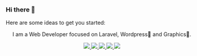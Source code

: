 ### Hi there 👋

Here are some ideas to get you started:
  
<p align="center">I am a Web Developer focused on Laravel, Wordpress<g-emoji class="g-emoji" alias="blue_heart" fallback-src="https://github.githubassets.com/images/icons/emoji/unicode/1f499.png">💙</g-emoji> and Graphics<g-emoji class="g-emoji" alias="yellow_heart" fallback-src="https://github.githubassets.com/images/icons/emoji/unicode/1f49b.png">💛</g-emoji>. </p>
<p align="center">
<a href="https://twitter.com/design_by_ak" rel="nofollow">
  <img src="https://camo.githubusercontent.com/e1c2fd3bcd4ed13889ed78d1e814261a7cfbc79ae826198b7813850b15a8d956/68747470733a2f2f696d672e736869656c64732e696f2f62616467652f747769747465722d2532333144413146322e7376673f267374796c653d666f722d7468652d6261646765266c6f676f3d74776974746572266c6f676f436f6c6f723d7768697465" data-canonical-src="https://img.shields.io/badge/twitter-%231DA1F2.svg?&amp;style=for-the-badge&amp;logo=twitter&amp;logoColor=white" style="max-width:100%;">
</a>  
<a href="https://www.linkedin.com/in/akanimoh-ikpe-62353a1bb" rel="nofollow">
  <img src="https://camo.githubusercontent.com/a493f6833f99fb3c85788d6d9305e6b7a42b838e5ee5d138fd9a8214a7e77472/68747470733a2f2f696d672e736869656c64732e696f2f62616467652f6c696e6b6564696e2d2532333030373742352e7376673f267374796c653d666f722d7468652d6261646765266c6f676f3d6c696e6b6564696e266c6f676f436f6c6f723d7768697465" data-canonical-src="https://img.shields.io/badge/linkedin-%230077B5.svg?&amp;style=for-the-badge&amp;logo=linkedin&amp;logoColor=white" style="max-width:100%;">
</a>  

<a href="mailto:akikpevibes@gmail.com">
  <img src="https://camo.githubusercontent.com/682042cefd12c16c0a35036aede5c81bba484f78d3391b216a7620c9e5807de4/68747470733a2f2f696d672e736869656c64732e696f2f62616467652f656d61696c206d652d2532334431343833362e7376673f267374796c653d666f722d7468652d6261646765266c6f676f3d676d61696c266c6f676f436f6c6f723d7768697465" data-canonical-src="https://img.shields.io/badge/email me-%23D14836.svg?&amp;style=for-the-badge&amp;logo=gmail&amp;logoColor=white" style="max-width:100%;">
</a>  
<a href="http://wa.me/2349026419012?text=Hello Ak" rel="nofollow">
  <img src="https://camo.githubusercontent.com/d3edecb95bb79381ef5870c6f63325c708e7ffff661fa0839ead239795210ed0/68747470733a2f2f696d672e736869656c64732e696f2f62616467652f77686174736170702d253334423746312e7376673f267374796c653d666f722d7468652d6261646765266c6f676f3d7768617473617070266c6f676f436f6c6f723d7768697465" data-canonical-src="https://img.shields.io/badge/whatsapp-%34B7F1.svg?&amp;style=for-the-badge&amp;logo=whatsapp&amp;logoColor=white" style="max-width:100%;">
</a>  
<a target="_blank" rel="noopener noreferrer" href="https://camo.githubusercontent.com/9cdfd58ee7e21cd1b6b7d02a8edcabb60f659a9e3a09b7d37fd9a9bb378e38be/68747470733a2f2f677076632e6172747572696f2e6465762f6a69646567757275"><img src="https://camo.githubusercontent.com/9cdfd58ee7e21cd1b6b7d02a8edcabb60f659a9e3a09b7d37fd9a9bb378e38be/68747470733a2f2f677076632e6172747572696f2e6465762f6a69646567757275" data-canonical-src="https://gpvc.arturio.dev/designbyak" style="max-width:100%;"></a>
</p>
